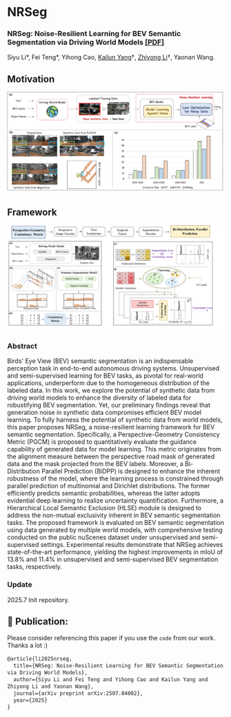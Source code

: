 # NRSeg

### NRSeg: Noise-Resilient Learning for BEV Semantic Segmentation via Driving World Models [[PDF]](https://arxiv.org/pdf/2507.04002)
Siyu Li*, Fei Teng*, Yihong Cao, [Kailun Yang](https://yangkailun.com/)†, [Zhiyong Li](http://robotics.hnu.edu.cn/info/1176/2960.htm)†, Yaonan Wang.

## Motivation
<div align=center>
<img src="https://github.com/lynn-yu/NRSeg/blob/main/intro.png" >
</div>

## Framework
<div align=center>
<img src="https://github.com/lynn-yu/NRSeg/blob/main/Framework.png" >
</div>

### Abstract
Birds' Eye View (BEV) semantic segmentation is an indispensable perception task in end-to-end autonomous driving systems. Unsupervised and semi-supervised learning for BEV tasks, as pivotal for real-world applications, underperform due to the homogeneous distribution of the labeled data. In this work, we explore the potential of synthetic data from driving world models to enhance the diversity of labeled data for robustifying BEV segmentation.  Yet, our preliminary findings reveal that generation noise in synthetic data compromises efficient BEV model learning. To fully harness the potential of synthetic data from world models, this paper proposes NRSeg, a noise-resilient learning framework for BEV semantic segmentation. Specifically, a Perspective-Geometry Consistency Metric (PGCM) is proposed to quantitatively evaluate the guidance capability of generated data for model learning.  This metric originates from the alignment measure between the perspective road mask of generated data and the mask projected from the BEV labels.
Moreover, a Bi-Distribution Parallel Prediction (BiDPP) is designed to enhance the inherent robustness of the model, where the learning process is constrained through parallel prediction of multinomial and Dirichlet distributions. The former efficiently predicts semantic probabilities, whereas the latter adopts evidential deep learning to realize uncertainty quantification. Furthermore, a Hierarchical Local Semantic Exclusion (HLSE) module is designed to address the non-mutual exclusivity inherent in BEV semantic segmentation tasks. The proposed framework is evaluated on BEV semantic segmentation using data generated by multiple world models, with comprehensive testing conducted on the public nuScenes dataset under unsupervised and semi-supervised settings.  Experimental results demonstrate that NRSeg achieves state-of-the-art performance, yielding the highest improvements in mIoU of 13.8% and 11.4% in unsupervised and semi-supervised BEV segmentation tasks, respectively.

### Update
2025.7 Init repository.

## 🤝 Publication:
Please consider referencing this paper if you use the ```code``` from our work.
Thanks a lot :)

```
@article{li2025nrseg,
  title={NRSeg: Noise-Resilient Learning for BEV Semantic Segmentation via Driving World Models},
  author={Siyu Li and Fei Teng and Yihong Cao and Kailun Yang and Zhiyong Li and Yaonan Wang},
  journal={arXiv preprint arXiv:2507.04002},
  year={2025}
}
```

